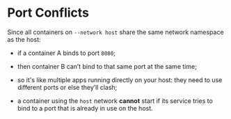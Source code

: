 # Port Conflicts

Since all containers on `--network host` share the same network namespace as the host:

- if a container A binds to port `8080`;
- then container B can’t bind to that same port at the same time;
- so it's like multiple apps running directly on your host: they need to use different ports or else they’ll clash;


- a container using the `host` network **cannot** start if its service tries to bind to a port that is already in use on the host.
